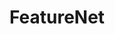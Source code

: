 ---
layout: page
title: FeatureNet
description: Upsampling of Point Cloud and it’s Associated Features.
img: assets/img/featurenet.jpg
importance: 2
category: work
redirect: https://github.com/Shanthika/FeatureNet
---